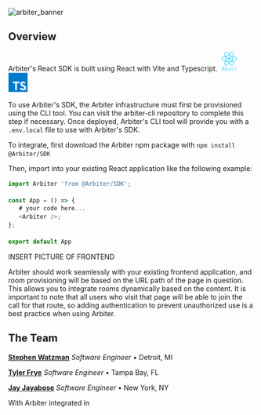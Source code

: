![arbiter_banner](https://github.com/Arbiter-WRTC/client/assets/57457673/55b44136-8c74-4e0d-b970-b53eabdb020a)

## Overview

Arbiter's React SDK is built using React with Vite and Typescript.
<img src="https://raw.githubusercontent.com/devicons/devicon/master/icons/react/react-original-wordmark.svg" alt="react" width="40" height="40"/>
<img src="https://raw.githubusercontent.com/devicons/devicon/master/icons/typescript/typescript-original.svg" alt="typescript" width="40" height="40"/>

To use Arbiter's SDK, the Arbiter infrastructure must first be provisioned using the CLI tool. You can visit the arbiter-cli repository to complete this step if necessary. Once deployed, Arbiter's CLI tool will provide you with a `.env.local` file to use with Arbiter's SDK.

To integrate, first download the Arbiter npm package with
`npm install @Arbiter/SDK`

Then, import into your existing React application like the following example:
```ts
import Arbiter 'from @Arbiter/SDK';

const App = () => {
   # your code here...
   <Arbiter />;
};

export default App
```

INSERT PICTURE OF FRONTEND

Arbiter should work seamlessly with your existing frontend application, and room provisioning will be based on the URL path of the page in question. This allows you to integrate rooms dynamically based on the content. It is important to note that all users who visit that page will be able to join the call for that route, so adding authentication to prevent unauthorized use is a best practice when using Arbiter.

## The Team

**<a href="https://github.com/watzmonium" target="_blank">Stephen Watzman</a>** _Software Engineer_ • Detroit, MI

**<a href="https://github.com/frye-t" target="_blank">Tyler Frye</a>** _Software Engineer_ • Tampa Bay, FL

**<a href="https://github.com/jayjayabose" target="_blank">Jay Jayabose</a>** _Software Engineer_ • New York, NY



With Arbiter integrated in
